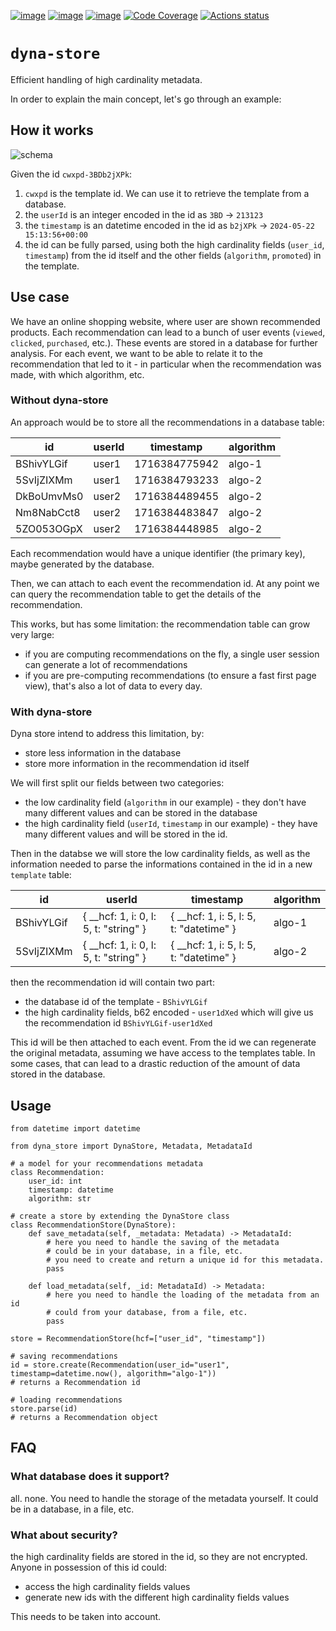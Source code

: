 [![image](https://img.shields.io/pypi/v/dyna-store.svg)](https://pypi.python.org/pypi/dyna-store)
[![image](https://img.shields.io/pypi/l/dyna-store.svg)](https://pypi.python.org/pypi/dyna-store)
[![image](https://img.shields.io/pypi/pyversions/dyna-store.svg)](https://pypi.python.org/pypi/dyna-store)
[![Code Coverage](https://img.shields.io/codecov/c/github/brightnetwork/dyna-store)](https://app.codecov.io/gh/brightnetwork/dyna-store)
[![Actions status](https://github.com/brightnetwork/dyna-store/workflows/test/badge.svg)](https://github.com/brightnetwork/dyna-store/actions)

# `dyna-store`

Efficient handling of high cardinality metadata.

In order to explain the main concept, let's go through an example:


## How it works

![schema](./docs/schema.png)

Given the id `cwxpd-3BDb2jXPk`:
1. `cwxpd` is the template id. We can use it to retrieve the template from a database.
2. the `userId` is an integer encoded in the id as `3BD` -> `213123`
3. the `timestamp` is an datetime encoded in the id as `b2jXPk` -> `2024-05-22 15:13:56+00:00`
4. the id can be fully parsed, using both the high cardinality fields (`user_id`, `timestamp`) from the id itself and the other fields (`algorithm`, `promoted`) in the template.


## Use case

We have an online shopping website, where user are shown recommended products.
Each recommendation can lead to a bunch of user events (`viewed`, `clicked`, `purchased`, etc.). These events are stored in a database for further analysis.
For each event, we want to be able to relate it to the recommendation that led to it - in particular when the recommendation was made, with which algorithm, etc.

### Without dyna-store

An approach would be to store all the recommendations in a database table:

| id | userId | timestamp | algorithm |
| --- | --- | --- | --- |
| BShivYLGif | user1 | 1716384775942 | algo-1 |
| 5SvIjZIXMm | user1 | 1716384793233 | algo-2 |
| DkBoUmvMs0 | user2 | 1716384489455 | algo-2 |
| Nm8NabCct8 | user2 | 1716384483847 | algo-2 |
| 5ZO053OGpX | user2 | 1716384448985 | algo-2 |

Each recommendation would have a unique identifier (the primary key), maybe generated by the database.

Then, we can attach to each event the recommendation id. At any point we can query the recommendation table to get the details of the recommendation.

This works, but has some limitation: the recommendation table can grow very large:
- if you are computing recommendations on the fly, a single user session can generate a lot of recommendations
- if you are pre-computing recommendations (to ensure a fast first page view), that's also a lot of data to every day.

### With dyna-store

Dyna store intend to address this limitation, by:
- store less information in the database
- store more information in the recommendation id itself

We will first split our fields between two categories:
- the low cardinality field (`algorithm` in our example) - they don't have many different values and can be stored in the database
- the high cardinality field (`userId`, `timestamp` in our example) - they have many different values and will be stored in the id.

Then in the databse we will store the low cardinality fields, as well as the information needed to parse the informations contained in the id in a new `template` table:

| id | userId | timestamp | algorithm |
| --- | --- | --- | --- |
| BShivYLGif | { __hcf: 1, i: 0, l: 5, t: "string" } | { __hcf: 1, i: 5, l: 5, t: "datetime" } | algo-1 |
| 5SvIjZIXMm | { __hcf: 1, i: 0, l: 5, t: "string" } | { __hcf: 1, i: 5, l: 5, t: "datetime" } | algo-2 |

then the recommendation id will contain two part:
- the database id of the template - `BShivYLGif`
- the high cardinality fields, b62 encoded - `user1dXed`
which will give us the recommendation id `BShivYLGif-user1dXed`

This id will be then attached to each event. From the id we can regenerate the original metadata, assuming we have access to the templates table.
In some cases, that can lead to a drastic reduction of the amount of data stored in the database.


## Usage

```python3
from datetime import datetime

from dyna_store import DynaStore, Metadata, MetadataId

# a model for your recommendations metadata
class Recommendation:
    user_id: int
    timestamp: datetime
    algorithm: str

# create a store by extending the DynaStore class
class RecommendationStore(DynaStore):
    def save_metadata(self, _metadata: Metadata) -> MetadataId:
        # here you need to handle the saving of the metadata
        # could be in your database, in a file, etc.
        # you need to create and return a unique id for this metadata.
        pass

    def load_metadata(self, _id: MetadataId) -> Metadata:
        # here you need to handle the loading of the metadata from an id
        # could from your database, from a file, etc.
        pass

store = RecommendationStore(hcf=["user_id", "timestamp"])

# saving recommendations
id = store.create(Recommendation(user_id="user1", timestamp=datetime.now(), algorithm="algo-1"))
# returns a Recommendation id

# loading recommendations
store.parse(id)
# returns a Recommendation object
```


## FAQ

### What database does it support?

all. none. You need to handle the storage of the metadata yourself. It could be in a database, in a file, etc.

### What about security?

the high cardinality fields are stored in the id, so they are not encrypted. Anyone in possession of this id could:
- access the high cardinality fields values
- generate new ids with the different high cardinality fields values

This needs to be taken into account.

